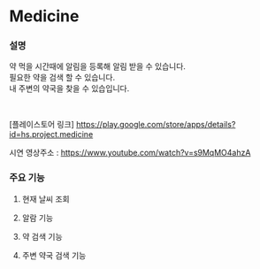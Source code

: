 # Medicine

### 설명
약 먹을 시간때에 알림을 등록해 알림 받을 수 있습니다.<br/>
필요한 약을 검색 할 수 있습니다.<br/>
내 주변의 약국을 찾을 수 있습입니다.<br/>

<br/>

[플레이스토어 링크]
https://play.google.com/store/apps/details?id=hs.project.medicine

시연 영상주소 : https://www.youtube.com/watch?v=s9MqMO4ahzA


### 주요 기능

  1. 현재 날씨 조회

  2. 알람 기능

  3. 약 검색 기능

  4. 주변 약국 검색 기능
